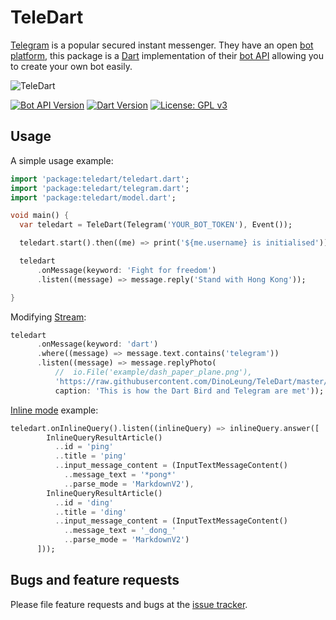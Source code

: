 # TeleDart

[Telegram](https://telegram.org/) is a popular secured instant messenger.
They have an open [bot platform](https://telegram.org/blog/bot-revolution),
this package is a [Dart](https://dart.dev)
implementation of their [bot API](https://core.telegram.org/bots/api)
allowing you to create your own bot easily.

![TeleDart](https://raw.githubusercontent.com/DinoLeung/TeleDart/master/example/dash_paper_plane.svg?sanitize=true)

[![Bot API Version](https://img.shields.io/badge/Bot%20API-5.0-blue.svg?style=flat-square)](https://core.telegram.org/bots/api)
[![Dart Version](https://img.shields.io/badge/Dart-2.10-blue.svg?style=flat-square)](https://dart.dev)
[![License: GPL v3](https://img.shields.io/badge/License-GPL%20v3-blue.svg?style=flat-square)](https://www.gnu.org/licenses/gpl-3.0)

## Usage

A simple usage example:

```dart
import 'package:teledart/teledart.dart';
import 'package:teledart/telegram.dart';
import 'package:teledart/model.dart';

void main() {
  var teledart = TeleDart(Telegram('YOUR_BOT_TOKEN'), Event());

  teledart.start().then((me) => print('${me.username} is initialised'));

  teledart
      .onMessage(keyword: 'Fight for freedom')
      .listen((message) => message.reply('Stand with Hong Kong'));

}
```

Modifying [Stream](https://www.dartlang.org/tutorials/language/streams#methods-that-modify-a-stream):

```dart
teledart
      .onMessage(keyword: 'dart')
      .where((message) => message.text.contains('telegram'))
      .listen((message) => message.replyPhoto(
          //  io.File('example/dash_paper_plane.png'),
          'https://raw.githubusercontent.com/DinoLeung/TeleDart/master/example/dash_paper_plane.png',
          caption: 'This is how the Dart Bird and Telegram are met'));
```

[Inline mode](https://core.telegram.org/bots/api#inline-mode) example:

```dart
teledart.onInlineQuery().listen((inlineQuery) => inlineQuery.answer([
        InlineQueryResultArticle()
          ..id = 'ping'
          ..title = 'ping'
          ..input_message_content = (InputTextMessageContent()
            ..message_text = '*pong*'
            ..parse_mode = 'MarkdownV2'),
        InlineQueryResultArticle()
          ..id = 'ding'
          ..title = 'ding'
          ..input_message_content = (InputTextMessageContent()
            ..message_text = '_dong_'
            ..parse_mode = 'MarkdownV2')
      ]));
```

## Bugs and feature requests

Please file feature requests and bugs at the [issue tracker][tracker].

[tracker]: https://github.com/DinoLeung/TeleDart/issues
